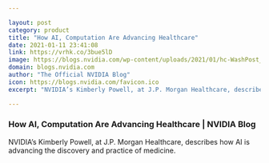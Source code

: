 ```yaml
---

layout: post
category: product
title: "How AI, Computation Are Advancing Healthcare"
date: 2021-01-11 23:41:08
link: https://vrhk.co/3bue5lD
image: https://blogs.nvidia.com/wp-content/uploads/2021/01/hc-WashPost_kimberly-powell-social-2048x1024-1.jpg
domain: blogs.nvidia.com
author: "The Official NVIDIA Blog"
icon: https://blogs.nvidia.com/favicon.ico
excerpt: "NVIDIA’s Kimberly Powell, at J.P. Morgan Healthcare, describes how AI is advancing the discovery and practice of medicine."

---
```


### How AI, Computation Are Advancing Healthcare | NVIDIA Blog

NVIDIA’s Kimberly Powell, at J.P. Morgan Healthcare, describes how AI is advancing the discovery and practice of medicine.